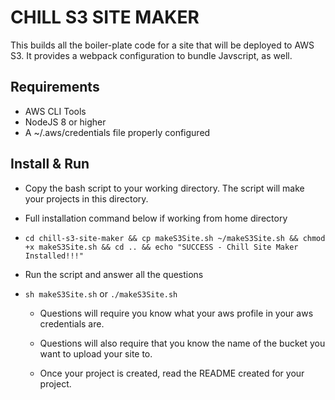 # CHILL S3 SITE MAKER

This builds all the boiler-plate code for a site that will be deployed to
AWS S3. It provides a webpack configuration to bundle Javscript, as well.

## Requirements
* AWS CLI Tools
* NodeJS 8 or higher
* A ~/.aws/credentials file properly configured

## Install & Run
* Copy the bash script to your working directory. The script will make your
  projects in this directory.

* Full installation command below if working from home directory  
* `cd chill-s3-site-maker && cp makeS3Site.sh ~/makeS3Site.sh && chmod +x makeS3Site.sh && cd .. && echo "SUCCESS - Chill Site Maker Installed!!!"`

* Run the script and answer all the questions
* `sh makeS3Site.sh` or `./makeS3Site.sh`

  * Questions will require you know what your aws profile in your aws credentials are.

  * Questions will also require that you know the name of the bucket you want to
   upload your site to.

  * Once your project is created, read the README created for your project. 
